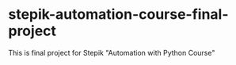 # stepik-automation-course-final-project
This is final project for Stepik "Automation with Python Course"
